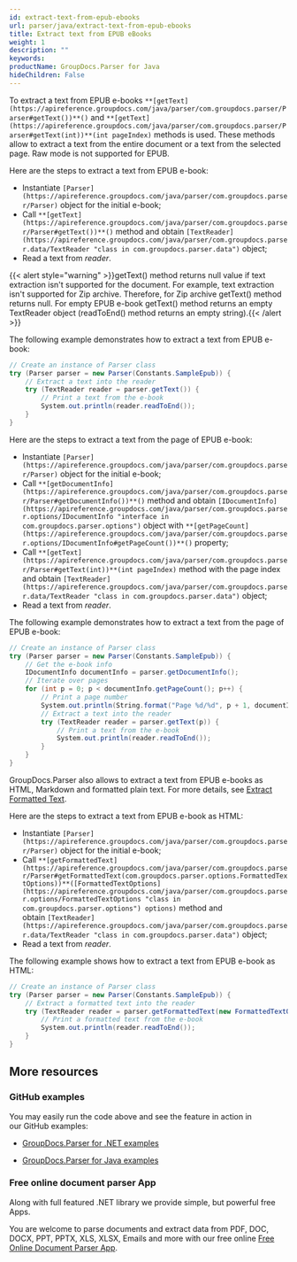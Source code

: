 ```yaml
---
id: extract-text-from-epub-ebooks
url: parser/java/extract-text-from-epub-ebooks
title: Extract text from EPUB eBooks
weight: 1
description: ""
keywords: 
productName: GroupDocs.Parser for Java
hideChildren: False
---
```

To extract a text from EPUB e-books `**[getText](https://apireference.groupdocs.com/java/parser/com.groupdocs.parser/Parser#getText())**()` and `**[getText](https://apireference.groupdocs.com/java/parser/com.groupdocs.parser/Parser#getText(int))**(int pageIndex)` methods is used. These methods allow to extract a text from the entire document or a text from the selected page. Raw mode is not supported for EPUB.

Here are the steps to extract a text from EPUB e-book:

*   Instantiate `[Parser](https://apireference.groupdocs.com/java/parser/com.groupdocs.parser/Parser)` object for the initial e-book;
*   Call `**[getText](https://apireference.groupdocs.com/java/parser/com.groupdocs.parser/Parser#getText())**()` method and obtain `[TextReader](https://apireference.groupdocs.com/java/parser/com.groupdocs.parser.data/TextReader "class in com.groupdocs.parser.data")` object;
*   Read a text from *reader*.

{{< alert style="warning" >}}getText() method returns null value if text extraction isn't supported for the document. For example, text extraction isn't supported for Zip archive. Therefore, for Zip archive getText() method returns null. For empty EPUB e-book getText() method returns an empty TextReader object (readToEnd() method returns an empty string).{{< /alert >}}

The following example demonstrates how to extract a text from EPUB e-book:

```csharp
// Create an instance of Parser class
try (Parser parser = new Parser(Constants.SampleEpub)) {
    // Extract a text into the reader
    try (TextReader reader = parser.getText()) {
        // Print a text from the e-book
        System.out.println(reader.readToEnd());
    }
}

```

Here are the steps to extract a text from the page of EPUB e-book:

*   Instantiate `[Parser](https://apireference.groupdocs.com/java/parser/com.groupdocs.parser/Parser)` object for the initial e-book;
*   Call `**[getDocumentInfo](https://apireference.groupdocs.com/java/parser/com.groupdocs.parser/Parser#getDocumentInfo())**()` method and obtain `[IDocumentInfo](https://apireference.groupdocs.com/java/parser/com.groupdocs.parser.options/IDocumentInfo "interface in com.groupdocs.parser.options")` object with `**[getPageCount](https://apireference.groupdocs.com/java/parser/com.groupdocs.parser.options/IDocumentInfo#getPageCount())**()` property;
*   Call `**[getText](https://apireference.groupdocs.com/java/parser/com.groupdocs.parser/Parser#getText(int))**(int pageIndex)` method with the page index and obtain `[TextReader](https://apireference.groupdocs.com/java/parser/com.groupdocs.parser.data/TextReader "class in com.groupdocs.parser.data")` object;
*   Read a text from *reader*.

The following example demonstrates how to extract a text from the page of EPUB e-book:

```csharp
// Create an instance of Parser class
try (Parser parser = new Parser(Constants.SampleEpub)) {
    // Get the e-book info
    IDocumentInfo documentInfo = parser.getDocumentInfo();
    // Iterate over pages
    for (int p = 0; p < documentInfo.getPageCount(); p++) {
        // Print a page number
        System.out.println(String.format("Page %d/%d", p + 1, documentInfo.getPageCount()));
        // Extract a text into the reader
        try (TextReader reader = parser.getText(p)) {
            // Print a text from the e-book
            System.out.println(reader.readToEnd());
        }
    }
}

```

GroupDocs.Parser also allows to extract a text from EPUB e-books as HTML, Markdown and formatted plain text. For more details, see [Extract Formatted Text](Extract%2Btext%2Bfrom%2BEPUB%2BeBooks.html).

Here are the steps to extract a text from EPUB e-book as HTML:

*   Instantiate `[Parser](https://apireference.groupdocs.com/java/parser/com.groupdocs.parser/Parser)` object for the initial e-book;
*   Call `**[getFormattedText](https://apireference.groupdocs.com/java/parser/com.groupdocs.parser/Parser#getFormattedText(com.groupdocs.parser.options.FormattedTextOptions))**([FormattedTextOptions](https://apireference.groupdocs.com/java/parser/com.groupdocs.parser.options/FormattedTextOptions "class in com.groupdocs.parser.options") options)` method and obtain `[TextReader](https://apireference.groupdocs.com/java/parser/com.groupdocs.parser.data/TextReader "class in com.groupdocs.parser.data")` object;
*   Read a text from *reader*.

The following example shows how to extract a text from EPUB e-book as HTML:

```csharp
// Create an instance of Parser class
try (Parser parser = new Parser(Constants.SampleEpub)) {
    // Extract a formatted text into the reader
    try (TextReader reader = parser.getFormattedText(new FormattedTextOptions(FormattedTextMode.Html))) {
        // Print a formatted text from the e-book
        System.out.println(reader.readToEnd());
    }
}

```

## More resources

### GitHub examples

You may easily run the code above and see the feature in action in our GitHub examples:

*   [GroupDocs.Parser for .NET examples](https://github.com/groupdocs-parser/GroupDocs.Parser-for-.NET)
    
*   [GroupDocs.Parser for Java examples](https://github.com/groupdocs-parser/GroupDocs.Parser-for-Java)
    

### Free online document parser App

Along with full featured .NET library we provide simple, but powerful free Apps.

You are welcome to parse documents and extract data from PDF, DOC, DOCX, PPT, PPTX, XLS, XLSX, Emails and more with our free online [Free Online Document Parser App](https://products.groupdocs.app/parser).

